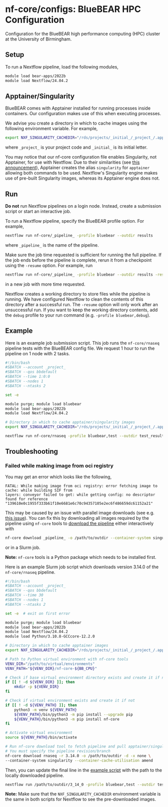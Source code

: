 # nf-core/configs: BlueBEAR HPC Configuration

Configuration for the BlueBEAR high performance computing (HPC) cluster at the University of Birmingham.

## Setup

To run a Nextflow pipeline, load the following modules,

```bash
module load bear-apps/2022b
module load Nextflow/24.04.2
```

## Apptainer/Singularity

BlueBEAR comes with Apptainer installed for running processes inside containers. Our configuration makes use of this
when executing processes.

We advise you create a directory in which to cache images using the following environment variable. For example,

```bash
export NXF_SINGULARITY_CACHEDIR="/rds/projects/_initial_/_project_/.apptainer"
```

where `_project_` is your project code and `_initial_` is its initial letter.

You may notice that our nf-core configuration file enables Singularity, not Apptainer, for use with Nextflow. Due to
their similarities (see [this announcement](https://apptainer.org/news/community-announcement-20211130/)), Apptainer
creates the alias `singularity` for `apptainer` allowing both commands to be used. Nextflow's Singularity engine makes
use of pre-built Singularity images, whereas its Apptainer engine does not.

## Run

**Do not** run Nextflow pipelines on a login node. Instead, create a submission script or start an interactive job.

To run a Nextflow pipeline, specify the BlueBEAR profile option. For example,

```bash
nextflow run nf-core/_pipeline_ -profile bluebear --outdir results
```

where `_pipeline_` is the name of the pipeline.

Make sure the job time requested is sufficient for running the full pipeline. If the job ends before the pipeline is
complete, rerun it from a checkpoint using the `-resume` option. For example, run

```bash
nextflow run nf-core/_pipeline_ -profile bluebear --outdir results -resume
```

in a new job with more time requested.

Nextflow creates a working directory to store files while the pipeline is running. We have configured Nextflow to clean
the contents of this directory after a successful run. The `-resume` option will only work after an unsuccessful run.
If you want to keep the working directory contents, add the `debug` profile to your run command (e.g.
`-profile bluebear,debug`).

## Example

Here is an example job submission script. This job runs the `nf-core/rnaseq` pipeline tests with the BlueBEAR config
file. We request 1 hour to run the pipeline on 1 node with 2 tasks.

```bash
#!/bin/bash
#SBATCH --account _project_
#SBATCH --qos bbdefault
#SBATCH --time 1:0:0
#SBATCH --nodes 1
#SBATCH --ntasks 2

set -e

module purge; module load bluebear
module load bear-apps/2022b
module load Nextflow/24.04.2

# Directory in which to cache apptainer/singularity images
export NXF_SINGULARITY_CACHEDIR="/rds/projects/_initial_/_project_/.apptainer"

nextflow run nf-core/rnaseq -profile bluebear,test --outdir test_results
```

## Troubleshooting

### Failed while making image from oci registry

You may get an error which looks like the following,

```text
FATAL: While making image from oci registry: error fetching image to cache: while building SIF from
layers: conveyor failed to get: while getting config: no descriptor found for reference
"139610e0c1955f333b61f10e6681e6c70c94357105e2ec6f486659dc61152a21"
```

This may be caused by an issue with parallel image downloads (see e.g.
[this issue](https://github.com/apptainer/singularity/issues/5020)). You can fix this by downloading all images required
by the pipeline using `nf-core` tools to
[download the pipeline](https://nf-co.re/docs/nf-core-tools/pipelines/download) either interactively with

```bash
nf-core download _pipeline_ -o /path/to/outdir --container-system singularity --container-cache-utilisation amend
```

or in a Slurm job.

**Note:** `nf-core` tools is a Python package which needs to be installed first.

Here is an example Slurm job script which downloads version 3.14.0 of the `nf-core/rnaseq` pipeline.

```bash
#!/bin/bash
#SBATCH --account _project_
#SBATCH --qos bbdefault
#SBATCH --time 30
#SBATCH --nodes 1
#SBATCH --ntasks 2

set -e  # exit on first error

module purge; module load bluebear
module load bear-apps/2022b
module load Nextflow/24.04.2
module load Python/3.10.8-GCCcore-12.2.0

# Directory in which to cache apptainer images
export NXF_SINGULARITY_CACHEDIR="/rds/projects/_initial_/_project_/.apptainer"

# Path to Python virtual environment with nf-core tools
VENV_DIR="/path/to/virtual/environments"
VENV_PATH="${VENV_DIR}/nf-core-${BB_CPU}"

# Check if base virtual environment directory exists and create it if not
if [[ ! -d ${VENV_DIR} ]]; then
    mkdir -p ${VENV_DIR}
fi

# Check if virtual environment exists and create it if not
if [[ ! -d ${VENV_PATH} ]]; then
    python3 -m venv ${VENV_PATH}
    ${VENV_PATH}/bin/python3 -m pip install --upgrade pip
    ${VENV_PATH}/bin/python3 -m pip install nf-core
fi

# Activate virtual environment
source ${VENV_PATH}/bin/activate

# Run nf-core download tool to fetch pipeline and pull apptainer/singularity images
# You must specify the pipeline revision/branch
nf-core download rnaseq -r 3.14.0 -o /path/to/outdir -d -x none \
--container-system singularity --container-cache-utilisation amend
```

Then, you can update the final line in the [example script](#example) with the path to the locally
downloaded pipeline.

```bash
nextflow run /path/to/outdir/3_14_0 -profile bluebear,test --outdir test_results
```

**Note:** Make sure that the `NXF_SINGULARITY_CACHEDIR` environment variable is the same in both scripts for Nextflow
to see the pre-downloaded images.
